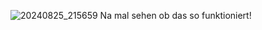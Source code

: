 ![20240825_215659](https://github.com/user-attachments/assets/28ec5c56-2f40-4e96-83e5-a14c23a96fac)
Na mal sehen ob das so funktioniert!
